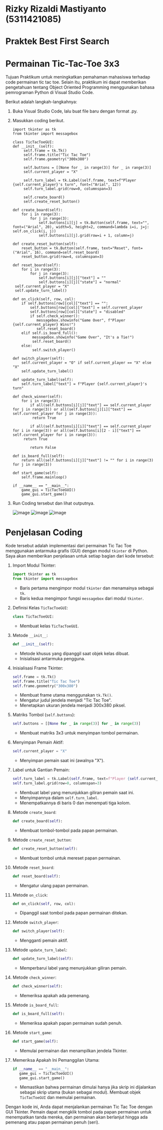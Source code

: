 # Rizky Rizaldi Mastiyanto (5311421085)
# Praktek Best First Search
# Permainan Tic-Tac-Toe 3x3
Tujuan Praktikum untuk meningkatkan pemahaman mahasiswa terhadap code permainan tic tac toe. Selain itu, praktikum ini dapat
memberikan pengetahuan tentang Object Oriented Programming menggunakan bahasa pemrograman Python di Visual Studio Code.

Berikut adalah langkah-langkahnya:
1. Buka Visual Studio Code, lalu buat file baru dengan format .py.
2. Masukkan coding berikut.

       import tkinter as tk
       from tkinter import messagebox

       class TicTacToeGUI:
       def __init__(self):
            self.frame = tk.Tk()
            self.frame.title("Tic Tac Toe")
            self.frame.geometry("300x380")

            self.buttons = [[None for _ in range(3)] for _ in range(3)]
            self.current_player = "X"

            self.turn_label = tk.Label(self.frame, text=f"Player {self.current_player}'s turn", font=("Arial", 12))
            self.turn_label.grid(row=0, columnspan=3)

            self.create_board()
            self.create_reset_button()

       def create_board(self):
           for i in range(3):
               for j in range(3):
                   self.buttons[i][j] = tk.Button(self.frame, text="", font=("Arial", 20), width=5, height=2, command=lambda i=i, j=j: self.on_click(i, j))
                   self.buttons[i][j].grid(row=i + 1, column=j)

       def create_reset_button(self):
           reset_button = tk.Button(self.frame, text="Reset", font=("Arial", 16), command=self.reset_board)
           reset_button.grid(row=4, columnspan=3)

       def reset_board(self):
           for i in range(3):
               for j in range(3):
                   self.buttons[i][j]["text"] = ""
                   self.buttons[i][j]["state"] = "normal"
        self.current_player = "X"
        self.update_turn_label()

       def on_click(self, row, col):
           if self.buttons[row][col]["text"] == "":
               self.buttons[row][col]["text"] = self.current_player
               self.buttons[row][col]["state"] = "disabled"
               if self.check_winner():
                  messagebox.showinfo("Game Over", f"Player {self.current_player} Wins!")
                  self.reset_board()
           elif self.is_board_full():
                messagebox.showinfo("Game Over", "It's a Tie!")
                self.reset_board()
           else:
                self.switch_player()

       def switch_player(self):
           self.current_player = "O" if self.current_player == "X" else "X"
           self.update_turn_label()

       def update_turn_label(self):
           self.turn_label["text"] = f"Player {self.current_player}'s turn"

       def check_winner(self):
           for i in range(3):
               if all(self.buttons[i][j]["text"] == self.current_player for j in range(3)) or all(self.buttons[j][i]["text"] == self.current_player for j in range(3)):
                return True

               if all(self.buttons[i][i]["text"] == self.current_player for i in range(3)) or all(self.buttons[i][2 - i]["text"] == self.current_player for i in range(3)):
            return True

               return False

       def is_board_full(self):
           return all(self.buttons[i][j]["text"] != "" for i in range(3) for j in range(3))

       def start_game(self):
           self.frame.mainloop()

       if __name__ == "__main__":
           game_gui = TicTacToeGUI()
           game_gui.start_game()
   
4. Run Coding tersebut dan lihat outputnya.
   
   ![image](https://github.com/rizkyrizaldim/tugas/assets/148876602/1c0b6a4b-d44a-46a7-89cb-90a290316f8d)
   ![image](https://github.com/rizkyrizaldim/tugas/assets/148876602/6f38d9fc-3586-4cc4-98ef-740de33938e0)
   ![image](https://github.com/rizkyrizaldim/tugas/assets/148876602/2de76eac-a2a8-4356-8de0-f0ad930f29a9)


# Penjelasan Coding
Kode tersebut adalah implementasi dari permainan Tic Tac Toe menggunakan antarmuka grafis (GUI) dengan modul `tkinter` di Python. Saya akan memberikan penjelasan untuk setiap bagian dari kode tersebut:

1. Import Modul Tkinter:
   ```python
   import tkinter as tk
   from tkinter import messagebox
   ```
   - Baris pertama mengimpor modul `tkinter` dan menamainya sebagai `tk`.
   - Baris kedua mengimpor fungsi `messagebox` dari modul `tkinter`.

2. Definisi Kelas `TicTacToeGUI`:
   ```python
   class TicTacToeGUI:
   ```
   - Membuat kelas `TicTacToeGUI`.

3. Metode `__init__`:
   ```python
   def __init__(self):
   ```
   - Metode khusus yang dipanggil saat objek kelas dibuat.
   - Inisialisasi antarmuka pengguna.

4. Inisialisasi Frame Tkinter:
   ```python
   self.frame = tk.Tk()
   self.frame.title("Tic Tac Toe")
   self.frame.geometry("300x380")
   ```
   - Membuat frame utama menggunakan `tk.Tk()`.
   - Mengatur judul jendela menjadi "Tic Tac Toe".
   - Menetapkan ukuran jendela menjadi 300x380 piksel.

5. Matriks Tombol (`self.buttons`):
   ```python
   self.buttons = [[None for _ in range(3)] for _ in range(3)]
   ```
   - Membuat matriks 3x3 untuk menyimpan tombol permainan.

6. Menyimpan Pemain Aktif:
   ```python
   self.current_player = "X"
   ```
   - Menyimpan pemain saat ini (awalnya "X").

7. Label untuk Gantian Pemain:
   ```python
   self.turn_label = tk.Label(self.frame, text=f"Player {self.current_player}'s turn", font=("Arial", 12))
   self.turn_label.grid(row=0, columnspan=3)
   ```
   - Membuat label yang menunjukkan giliran pemain saat ini.
   - Menyimpannya dalam `self.turn_label`.
   - Menempatkannya di baris 0 dan menempati tiga kolom.

8. Metode `create_board`:
   ```python
   def create_board(self):
   ```
   - Membuat tombol-tombol pada papan permainan.

9. Metode `create_reset_button`:
   ```python
   def create_reset_button(self):
   ```
   - Membuat tombol untuk mereset papan permainan.

10. Metode `reset_board`:
    ```python
    def reset_board(self):
    ```
    - Mengatur ulang papan permainan.

11. Metode `on_click`:
    ```python
    def on_click(self, row, col):
    ```
    - Dipanggil saat tombol pada papan permainan ditekan.

12. Metode `switch_player`:
    ```python
    def switch_player(self):
    ```
    - Mengganti pemain aktif.

13. Metode `update_turn_label`:
    ```python
    def update_turn_label(self):
    ```
    - Memperbarui label yang menunjukkan giliran pemain.

14. Metode `check_winner`:
    ```python
    def check_winner(self):
    ```
    - Memeriksa apakah ada pemenang.

15. Metode `is_board_full`:
    ```python
    def is_board_full(self):
    ```
    - Memeriksa apakah papan permainan sudah penuh.

16. Metode `start_game`:
    ```python
    def start_game(self):
    ```
    - Memulai permainan dan menampilkan jendela Tkinter.

17. Memeriksa Apakah Ini Pemanggilan Utama:
    ```python
    if __name__ == "__main__":
       game_gui = TicTacToeGUI()
       game_gui.start_game()
    ```
    - Memastikan bahwa permainan dimulai hanya jika skrip ini dijalankan sebagai skrip utama (bukan sebagai modul). Membuat objek 
    `TicTacToeGUI` dan memulai permainan.

Dengan kode ini, Anda dapat menjalankan permainan Tic Tac Toe dengan GUI Tkinter. Pemain dapat mengklik tombol pada papan permainan untuk menempatkan tanda mereka, dan permainan akan berlanjut hingga ada pemenang atau papan permainan penuh (seri).
